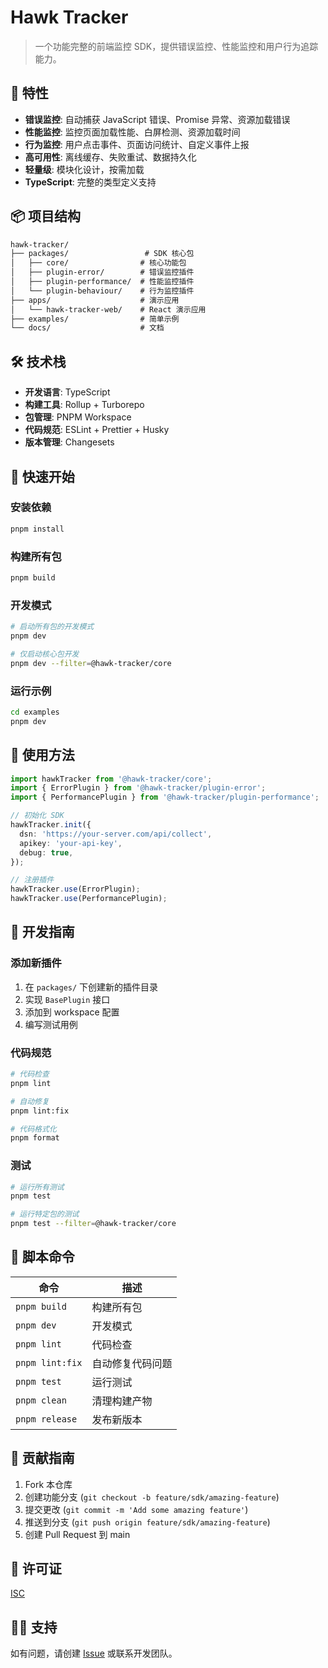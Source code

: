 # Hawk Tracker

> 一个功能完整的前端监控 SDK，提供错误监控、性能监控和用户行为追踪能力。

## 🚀 特性

- **错误监控**: 自动捕获 JavaScript 错误、Promise 异常、资源加载错误
- **性能监控**: 监控页面加载性能、白屏检测、资源加载时间
- **行为监控**: 用户点击事件、页面访问统计、自定义事件上报
- **高可用性**: 离线缓存、失败重试、数据持久化
- **轻量级**: 模块化设计，按需加载
- **TypeScript**: 完整的类型定义支持

## 📦 项目结构

```markdown:hawk-tracker/README.md
hawk-tracker/
├── packages/                 # SDK 核心包
│   ├── core/                # 核心功能包
│   ├── plugin-error/        # 错误监控插件
│   ├── plugin-performance/  # 性能监控插件
│   └── plugin-behaviour/    # 行为监控插件
├── apps/                    # 演示应用
│   └── hawk-tracker-web/    # React 演示应用
├── examples/                # 简单示例
└── docs/                    # 文档
```

## 🛠️ 技术栈

- **开发语言**: TypeScript
- **构建工具**: Rollup + Turborepo
- **包管理**: PNPM Workspace
- **代码规范**: ESLint + Prettier + Husky
- **版本管理**: Changesets

## 🚀 快速开始

### 安装依赖

```bash
pnpm install
```

### 构建所有包

```bash
pnpm build
```

### 开发模式

```bash
# 启动所有包的开发模式
pnpm dev

# 仅启动核心包开发
pnpm dev --filter=@hawk-tracker/core
```

### 运行示例

```bash
cd examples
pnpm dev
```

## 📖 使用方法

```typescript
import hawkTracker from '@hawk-tracker/core';
import { ErrorPlugin } from '@hawk-tracker/plugin-error';
import { PerformancePlugin } from '@hawk-tracker/plugin-performance';

// 初始化 SDK
hawkTracker.init({
  dsn: 'https://your-server.com/api/collect',
  apikey: 'your-api-key',
  debug: true,
});

// 注册插件
hawkTracker.use(ErrorPlugin);
hawkTracker.use(PerformancePlugin);
```

## 🧪 开发指南

### 添加新插件

1. 在 `packages/` 下创建新的插件目录
2. 实现 `BasePlugin` 接口
3. 添加到 workspace 配置
4. 编写测试用例

### 代码规范

```bash
# 代码检查
pnpm lint

# 自动修复
pnpm lint:fix

# 代码格式化
pnpm format
```

### 测试

```bash
# 运行所有测试
pnpm test

# 运行特定包的测试
pnpm test --filter=@hawk-tracker/core
```

## 📝 脚本命令

| 命令            | 描述             |
| --------------- | ---------------- |
| `pnpm build`    | 构建所有包       |
| `pnpm dev`      | 开发模式         |
| `pnpm lint`     | 代码检查         |
| `pnpm lint:fix` | 自动修复代码问题 |
| `pnpm test`     | 运行测试         |
| `pnpm clean`    | 清理构建产物     |
| `pnpm release`  | 发布新版本       |

## 🤝 贡献指南

1. Fork 本仓库
2. 创建功能分支 (`git checkout -b feature/sdk/amazing-feature`)
3. 提交更改 (`git commit -m 'Add some amazing feature'`)
4. 推送到分支 (`git push origin feature/sdk/amazing-feature`)
5. 创建 Pull Request 到 main

## 📄 许可证

[ISC](LICENSE)

## 🙋‍♂️ 支持

如有问题，请创建 [Issue](../../issues) 或联系开发团队。
